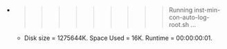 * >>>>>>>>> Running inst-min-con-auto-log-root.sh ...
  * Disk size = 1275644K. Space Used = 16K. Runtime = 00:00:00:01.
